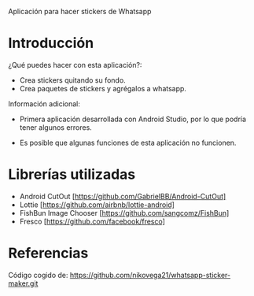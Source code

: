 Aplicación para hacer stickers de Whatsapp 

# Introducción 
¿Qué puedes hacer con esta aplicación?:

- Crea stickers quitando su fondo.
- Crea paquetes de stickers y agrégalos a whatsapp.

Información adicional:

- Primera aplicación desarrollada con Android Studio, por lo que podría tener algunos errores.

- Es posible que algunas funciones de esta aplicación no funcionen.

# Librerías utilizadas

- Android CutOut [https://github.com/GabrielBB/Android-CutOut]
- Lottie [https://github.com/airbnb/lottie-android]
- FishBun Image Chooser [https://github.com/sangcomz/FishBun]
- Fresco [https://github.com/facebook/fresco]

# Referencias 
Código cogido de: https://github.com/nikovega21/whatsapp-sticker-maker.git

